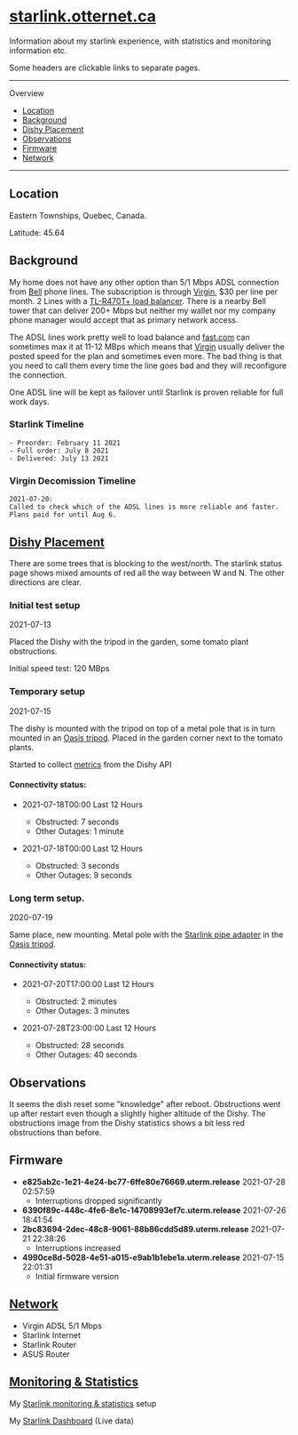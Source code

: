 # [starlink.otternet.ca](http://starlink.otternet.ca)

Information about my starlink experience, with statistics and monitoring information etc.

Some headers are clickable links to separate pages.

---
Overview
* [Location](#Location)
* [Background](#Background)
* [Dishy Placement](#Dishy-Placement)
* [Observations](#Observations)
* [Firmware](#Firmware)
* [Network](#Network)

---
## Location
Eastern Townships, Quebec, Canada.

Latitude: 45.64

## Background

My home does not have any other option than 5/1 Mbps ADSL connection from [Bell](http://www.bell.ca) phone lines. The subscription is through [Virgin](https://www.virginmobile.ca/en/home/index.html), $30 per line per month. 2 Lines with a [TL-R470T+ load balancer](https://www.tp-link.com/us/business-networking/load-balance-router/tl-r470t+/). There is a nearby Bell tower that can deliver 200+ Mbps but neither my wallet nor my company phone manager would accept that as primary network access.

The ADSL lines work pretty well to load balance and [fast.com](http://fast.com) can sometimes max it at 11-12 MBps which means that [Virgin](https://www.virginmobile.ca/en/home/index.html) usually deliver the posted speed for the plan and sometimes even more. The bad thing is that you need to call them every time the line goes bad and they will reconfigure the connection.

One ADSL line will be kept as failover until Starlink is proven reliable for full work days.

### Starlink Timeline
```
- Preorder: February 11 2021
- Full order: July 8 2021
- Delivered: July 13 2021
```
### Virgin Decomission Timeline
```
2021-07-20: 
Called to check which of the ADSL lines is more reliable and faster. Plans paid for until Aug 6.
```

## [Dishy Placement](./placement/)

There are some trees that is blocking to the west/north. The starlink status page shows mixed amounts of red all the way between W and N. The other directions are clear.

### Initial test setup

2021-07-13

Placed the Dishy with the tripod in the garden, some tomato plant obstructions. 

Initial speed test: 120 MBps

### Temporary setup

2021-07-15

The dishy is mounted with the tripod on top of a metal pole that is in turn mounted in an [Oasis tripod](http://www.satelliteoasis.com/2-in-od-satellite-dish-tripod-for-directv-slimline-hd-dish/). Placed in the garden corner next to the tomato plants.

Started to collect [metrics](./network/statistics) from the Dishy API

#### Connectivity status:
- 2021-07-18T00:00 Last 12 Hours
    * Obstructed: 7 seconds
    * Other Outages: 1 minute

- 2021-07-18T00:00 Last 12 Hours
    * Obstructed: 3 seconds
    * Other Outages: 9 seconds



### Long term setup.

2020-07-19

Same place, new mounting. Metal pole with the [Starlink pipe adapter](https://shop.starlink.com/products/ca-consumer-mount-pipeadapter-grey) in the [Oasis tripod](http://www.satelliteoasis.com/2-in-od-satellite-dish-tripod-for-directv-slimline-hd-dish/).

#### Connectivity status:
- 2021-07-20T17:00:00 Last 12 Hours
    * Obstructed: 2 minutes
    * Other Outages: 3 minutes

- 2021-07-28T23:00:00 Last 12 Hours
    * Obstructed: 28 seconds
    * Other Outages: 40 seconds

## Observations
It seems the dish reset some "knowledge" after reboot. Obstructions went up after restart even though a slightly higher altitude of the Dishy. The obstructions image from the Dishy statistics shows a bit less red obstructions than before.

## Firmware

* __e825ab2c-1e21-4e24-bc77-6ffe80e76669.uterm.release__ 2021-07-28 02:57:59
    - Interruptions dropped significantly
* __6390f89c-448c-4fe6-8e1c-14708993ef7c.uterm.release__ 2021-07-26 18:41:54
* __2bc83694-2dec-48c8-9061-88b86cdd5d89.uterm.release__ 2021-07-21 22:38:26
    - Interruptions increased
* __4990ce8d-5028-4e51-a015-e9ab1b1ebe1a.uterm.release__
2021-07-15 22:01:31
    - Initial firmware version

## [Network](./network)
- Virgin ADSL 5/1 Mbps
- Starlink Internet
- Starlink Router
- ASUS Router

## [Monitoring & Statistics](./network/statistics)
My [Starlink monitoring & statistics](./network/statistics) setup

My [Starlink Dashboard](https://grafana.otternet.ca/d/ymkHwLaMz/) (Live data)
